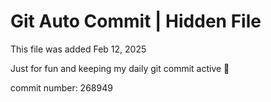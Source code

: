 # Git Auto Commit | Hidden File

This file was added Feb 12, 2025

Just for fun and keeping my daily git commit active 🤪

commit number: 268949
